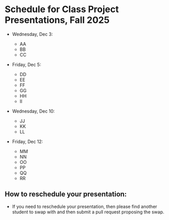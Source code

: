 # Schedule for Class Project Presentations, Fall 2025


- Wednesday, Dec 3:
  - AA
  - BB
  - CC

- Friday, Dec 5:
  - DD
  - EE
  - FF
  - GG
  - HH
  - II

- Wednesday, Dec 10:
  - JJ
  - KK
  - LL

- Friday, Dec 12:
  - MM
  - NN
  - OO
  - PP
  - QQ
  - RR
 
## How to reschedule your presentation:
- If you need to reschedule your presentation, then please find another student to swap with and then submit a pull request proposing the swap.
